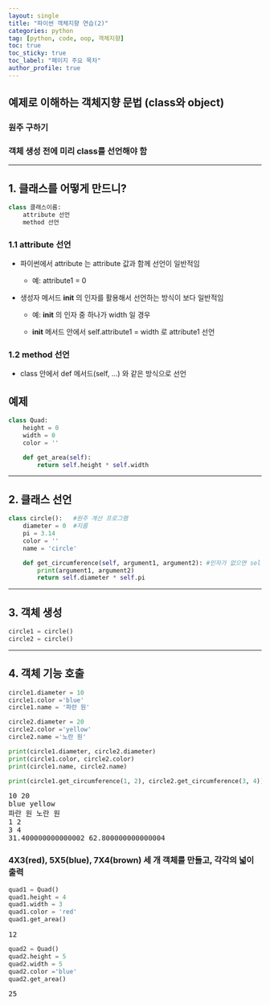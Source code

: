 ```yaml
---
layout: single
title: "파이썬 객체지향 연습(2)"
categories: python
tag: [python, code, oop, 객체지향]
toc: true
toc_sticky: true
toc_label: "페이지 주요 목차"
author_profile: true
---
```


## 예제로 이해하는 객체지향 문법 (class와 object)

### 원주 구하기

### 객체 생성 전에 미리 class를 선언해야 함

---

## 1. 클래스를 어떻게 만드니?

```python
class 클래스이름:
    attribute 선언
    method 선언
```

### 1.1 attribute 선언

- 파이썬에서 attribute 는 attribute 값과 함께 선언이 일반적임

  - 예: attribute1 = 0

- 생성자 메서드 **init** 의 인자를 활용해서 선언하는 방식이 보다 일반적임

  - 예: **init** 의 인자 중 하나가 width 일 경우

  - **init** 메서드 안에서 self.attribute1 = width 로 attribute1 선언

### 1.2 method 선언

- class 안에서 def 메서드(self, ...) 와 같은 방식으로 선언

## 예제

```python
class Quad:
    height = 0
    width = 0
    color = ''

    def get_area(self):
        return self.height * self.width
```

---

## 2. 클래스 선언

```python
class circle():   #원주 계산 프로그램
    diameter = 0  #지름
    pi = 3.14
    color = ''
    name = 'circle'

    def get_circumference(self, argument1, argument2): #인자가 없으면 self 입력
        print(argument1, argument2)
        return self.diameter * self.pi
```

---

## 3. 객체 생성

```python
circle1 = circle()
circle2 = circle()
```

---

## 4. 객체 기능 호출

```python
circle1.diameter = 10
circle1.color ='blue'
circle1.name = '파란 원'

circle2.diameter = 20
circle2.color ='yellow'
circle2.name ='노란 원'

print(circle1.diameter, circle2.diameter)
print(circle1.color, circle2.color)
print(circle1.name, circle2.name)

print(circle1.get_circumference(1, 2), circle2.get_circumference(3, 4)) #메소드 안에 argument 넣기
```

<pre>
10 20
blue yellow
파란 원 노란 원
1 2
3 4
31.400000000000002 62.800000000000004
</pre>

### 4X3(red), 5X5(blue), 7X4(brown) 세 개 객체를 만들고, 각각의 넓이 출력

```python
quad1 = Quad()
quad1.height = 4
quad1.width = 3
quad1.color = 'red'
quad1.get_area()
```

<pre>
12
</pre>

```python
quad2 = Quad()
quad2.height = 5
quad2.width = 5
quad2.color ='blue'
quad2.get_area()
```

<pre>
25
</pre>
